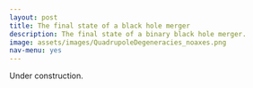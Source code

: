```yaml
---
layout: post
title: The final state of a black hole merger
description: The final state of a binary black hole merger.
image: assets/images/QuadrupoleDegeneracies_noaxes.png
nav-menu: yes
---
```


<head>
<script src="https://cdn.mathjax.org/mathjax/latest/MathJax.js?config=TeX-AMS-MML_HTMLorMML" type="text/javascript"></script>
</head>

Under construction.
